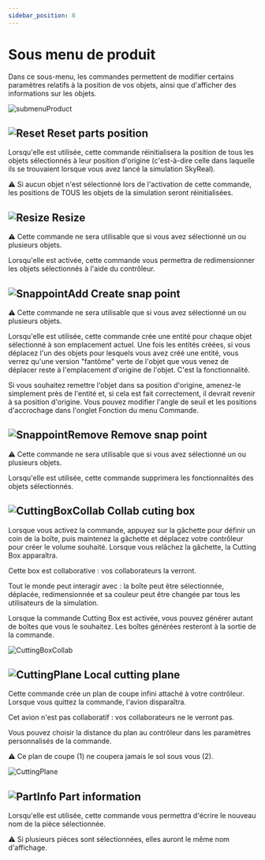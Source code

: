 ```yaml
---
sidebar_position: 8
---
```


# Sous menu de produit

Dans ce sous-menu, les commandes permettent de modifier certains paramètres relatifs à la position de vos objets, ainsi que d'afficher des informations sur les objets.

![submenuProduct](\img\manuel-vr-user\vrinterface\piemenu\productDefault.png)

## ![Reset](\img\manuel-vr-user\manip-pc\icons\reset.png) Reset parts position

Lorsqu'elle est utilisée, cette commande réinitialisera la position de tous les objets sélectionnés à leur position d'origine (c'est-à-dire celle dans laquelle ils se trouvaient lorsque vous avez lancé la simulation SkyReal).

⚠ Si aucun objet n'est sélectionné lors de l'activation de cette commande, les positions de TOUS les objets de la simulation seront réinitialisées.

## ![Resize](\img\manuel-vr-user\manip-pc\icons\scale.png) Resize

⚠ Cette commande ne sera utilisable que si vous avez sélectionné un ou plusieurs objets.

Lorsqu'elle est activée, cette commande vous permettra de redimensionner les objets sélectionnés à l'aide du contrôleur.

## ![SnappointAdd](\img\manuel-vr-user\manip-pc\icons\snapPointsAdd.png) Create snap point

⚠ Cette commande ne sera utilisable que si vous avez sélectionné un ou plusieurs objets.

Lorsqu'elle est utilisée, cette commande crée une entité pour chaque objet sélectionné à son emplacement actuel. Une fois les entités créées, si vous déplacez l'un des objets pour lesquels vous avez créé une entité, vous verrez qu'une version "fantôme" verte de l'objet que vous venez de déplacer reste à l'emplacement d'origine de l'objet. C'est la fonctionnalité.

Si vous souhaitez remettre l'objet dans sa position d'origine, amenez-le simplement près de l'entité et, si cela est fait correctement, il devrait revenir à sa position d'origine. Vous pouvez modifier l'angle de seuil et les positions d'accrochage dans l'onglet Fonction du menu Commande.

## ![SnappointRemove](\img\manuel-vr-user\manip-pc\icons\snapPointsRemoveAll.png) Remove snap point

⚠ Cette commande ne sera utilisable que si vous avez sélectionné un ou plusieurs objets.

Lorsqu'elle est utilisée, cette commande supprimera les fonctionnalités des objets sélectionnés.

## ![CuttingBoxCollab](\img\manuel-vr-user\manip-pc\icons\cuttingBoxCollab.png) Collab cuting box

Lorsque vous activez la commande, appuyez sur la gâchette pour définir un coin de la boîte, puis maintenez la gâchette et déplacez votre contrôleur pour créer le volume souhaité. Lorsque vous relâchez la gâchette, la Cutting Box apparaîtra.

Cette box est collaborative : vos collaborateurs la verront.

Tout le monde peut interagir avec : la boîte peut être sélectionnée, déplacée, redimensionnée et sa couleur peut être changée par tous les utilisateurs de la simulation.

Lorsque la commande Cutting Box est activée, vous pouvez générer autant de boîtes que vous le souhaitez. Les boîtes générées resteront à la sortie de la commande.

![CuttingBoxCollab](\img\manuel-vr-user\vrinterface\piemenu\cuttingCubeView.png)

## ![CuttingPlane](\img\manuel-vr-user\manip-pc\icons\cuttingPlane.png) Local cutting plane

Cette commande crée un plan de coupe infini attaché à votre contrôleur. Lorsque vous quittez la commande, l'avion disparaîtra.

Cet avion n'est pas collaboratif : vos collaborateurs ne le verront pas.

Vous pouvez choisir la distance du plan au contrôleur dans les paramètres personnalisés de la commande.

⚠ Ce plan de coupe (1) ne coupera jamais le sol sous vous (2).

![CuttingPlane](\img\manuel-vr-user\vrinterface\piemenu\cuttingPlaneView.png)

## ![PartInfo](\img\manuel-vr-user\manip-pc\icons\partInfo.png) Part information

Lorsqu'elle est utilisée, cette commande vous permettra d'écrire le nouveau nom de la pièce sélectionnée.

⚠ Si plusieurs pièces sont sélectionnées, elles auront le même nom d'affichage.
